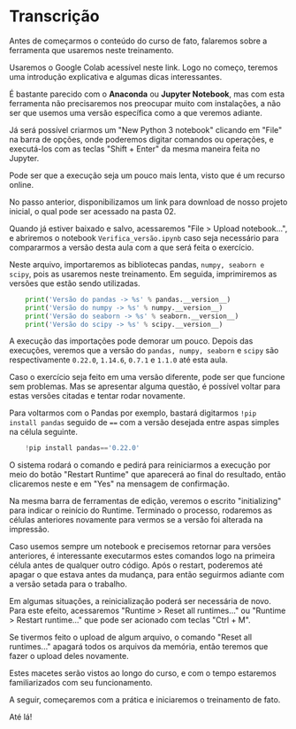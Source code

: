 # Transcrição

Antes de começarmos o conteúdo do curso de fato, falaremos sobre a ferramenta que usaremos neste treinamento.

Usaremos o Google Colab acessível neste link. Logo no começo, teremos uma introdução explicativa e algumas dicas interessantes.

É bastante parecido com o **Anaconda** ou **Jupyter Notebook**, mas com esta ferramenta não precisaremos nos preocupar muito com instalações, a não ser que usemos uma versão específica como a que veremos adiante.

Já será possível criarmos um "New Python 3 notebook" clicando em "File" na barra de opções, onde poderemos digitar comandos ou operações, e executá-los com as teclas "Shift + Enter" da mesma maneira feita no Jupyter.

Pode ser que a execução seja um pouco mais lenta, visto que é um recurso online.

No passo anterior, disponibilizamos um link para download de nosso projeto inicial, o qual pode ser acessado na pasta 02.

Quando já estiver baixado e salvo, acessaremos "File > Upload notebook...", e abriremos o notebook `Verifica_versão.ipynb` caso seja necessário para compararmos a versão desta aula com a que será feita o exercício.

Neste arquivo, importaremos as bibliotecas pandas, `numpy, seaborn e scipy`, pois as usaremos neste treinamento. Em seguida, imprimiremos as versões que estão sendo utilizadas.

```python
    print('Versão do pandas -> %s' % pandas.__version__)
    print('Versão do numpy -> %s' % numpy.__version__)
    print('Versão do seaborn -> %s' % seaborn.__version__)
    print('Versão do scipy -> %s' % scipy.__version__)
```

A execução das importações pode demorar um pouco. Depois das execuções, veremos que a versão do `pandas, numpy, seaborn` e `scipy` são respectivamente `0.22.0`, `1.14.6`, `0.7.1` e `1.1.0` até esta aula.

Caso o exercício seja feito em uma versão diferente, pode ser que funcione sem problemas. Mas se apresentar alguma questão, é possível voltar para estas versões citadas e tentar rodar novamente.

Para voltarmos com o Pandas por exemplo, bastará digitarmos `!pip install pandas` seguido de `==` com a versão desejada entre aspas simples na célula seguinte.
```python
    !pip install pandas=='0.22.0'
```

O sistema rodará o comando e pedirá para reiniciarmos a execução por meio do botão "Restart Runtime" que aparecerá ao final do resultado, então clicaremos neste e em "Yes" na mensagem de confirmação.

Na mesma barra de ferramentas de edição, veremos o escrito "initializing" para indicar o reinício do Runtime. Terminado o processo, rodaremos as células anteriores novamente para vermos se a versão foi alterada na impressão.

Caso usemos sempre um notebook e precisemos retornar para versões anteriores, é interessante executarmos estes comandos logo na primeira célula antes de qualquer outro código. Após o restart, poderemos até apagar o que estava antes da mudança, para então seguirmos adiante com a versão setada para o trabalho.

Em algumas situações, a reinicialização poderá ser necessária de novo. Para este efeito, acessaremos "Runtime > Reset all runtimes..." ou "Runtime > Restart runtime..." que pode ser acionado com teclas "Ctrl + M".

Se tivermos feito o upload de algum arquivo, o comando "Reset all runtimes..." apagará todos os arquivos da memória, então teremos que fazer o upload deles novamente.

Estes macetes serão vistos ao longo do curso, e com o tempo estaremos familiarizados com seu funcionamento.

A seguir, começaremos com a prática e iniciaremos o treinamento de fato.

Até lá!